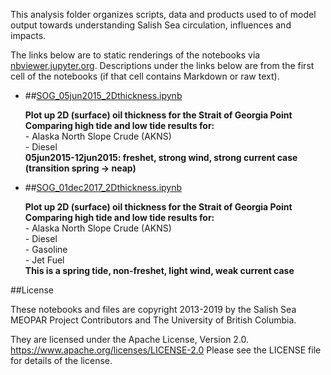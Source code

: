 This analysis folder organizes scripts, data and products used to  of model output towards understanding Salish Sea circulation, influences and impacts.

The links below are to static renderings of the notebooks via
[nbviewer.jupyter.org](https://nbviewer.jupyter.org/).
Descriptions under the links below are from the first cell of the notebooks
(if that cell contains Markdown or raw text).

* ##[SOG_05jun2015_2Dthickness.ipynb](https://nbviewer.jupyter.org/urls/bitbucket.org/midoss/analysis-rachael/raw/default/notebooks/MEOPAR/SOG_05jun2015_2Dthickness.ipynb)  
    
    **Plot up 2D (surface) oil thickness for the Strait of Georgia Point**  
    **Comparing high tide and low tide results for:**  
      - Alaska North Slope Crude (AKNS)  
      - Diesel  
    **05jun2015-12jun2015: freshet, strong wind, strong current case (transition spring -> neap)**  

* ##[SOG_01dec2017_2Dthickness.ipynb](https://nbviewer.jupyter.org/urls/bitbucket.org/midoss/analysis-rachael/raw/default/notebooks/MEOPAR/SOG_01dec2017_2Dthickness.ipynb)  
    
    **Plot up 2D (surface) oil thickness for the Strait of Georgia Point**  
    **Comparing high tide and low tide results for:**  
      - Alaska North Slope Crude (AKNS)  
      - Diesel  
      - Gasoline  
      - Jet Fuel  
    **This is a spring tide, non-freshet, light wind, weak current case**  


##License

These notebooks and files are copyright 2013-2019
by the Salish Sea MEOPAR Project Contributors
and The University of British Columbia.

They are licensed under the Apache License, Version 2.0.
https://www.apache.org/licenses/LICENSE-2.0
Please see the LICENSE file for details of the license.
